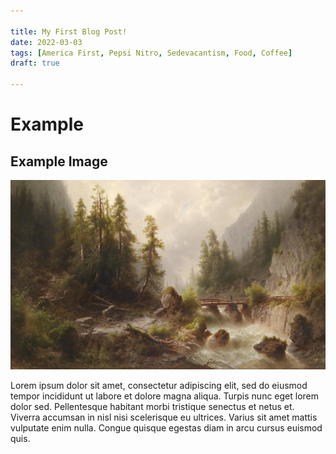 ```yaml
---

title: My First Blog Post!
date: 2022-03-03
tags: [America First, Pepsi Nitro, Sedevacantism, Food, Coffee]
draft: true

---
```


# Example

## Example Image

![NJF](/Albert_Rieger_Gebirgsbach.webp)

Lorem ipsum dolor sit amet, consectetur adipiscing elit, sed do eiusmod tempor incididunt ut labore et dolore magna aliqua. Turpis nunc eget lorem dolor sed. Pellentesque habitant morbi tristique senectus et netus et. Viverra accumsan in nisl nisi scelerisque eu ultrices. Varius sit amet mattis vulputate enim nulla. Congue quisque egestas diam in arcu cursus euismod quis. 

